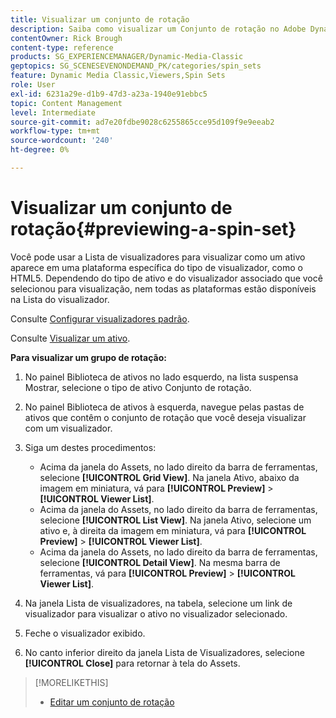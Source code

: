 ```yaml
---
title: Visualizar um conjunto de rotação
description: Saiba como visualizar um Conjunto de rotação no Adobe Dynamic Media Classic.
contentOwner: Rick Brough
content-type: reference
products: SG_EXPERIENCEMANAGER/Dynamic-Media-Classic
geptopics: SG_SCENESEVENONDEMAND_PK/categories/spin_sets
feature: Dynamic Media Classic,Viewers,Spin Sets
role: User
exl-id: 6231a29e-d1b9-47d3-a23a-1940e91ebbc5
topic: Content Management
level: Intermediate
source-git-commit: ad7e20fdbe9028c6255865cce95d109f9e9eeab2
workflow-type: tm+mt
source-wordcount: '240'
ht-degree: 0%

---
```


# Visualizar um conjunto de rotação{#previewing-a-spin-set}

Você pode usar a Lista de visualizadores para visualizar como um ativo aparece em uma plataforma específica do tipo de visualizador, como o HTML5. Dependendo do tipo de ativo e do visualizador associado que você selecionou para visualização, nem todas as plataformas estão disponíveis na Lista do visualizador.

Consulte [Configurar visualizadores padrão](application-setup.md#configuring_default_viewers).

Consulte [Visualizar um ativo](previewing-asset.md#previewing_an_asset).

**Para visualizar um grupo de rotação:**

1. No painel Biblioteca de ativos no lado esquerdo, na lista suspensa Mostrar, selecione o tipo de ativo Conjunto de rotação.
1. No painel Biblioteca de ativos à esquerda, navegue pelas pastas de ativos que contêm o conjunto de rotação que você deseja visualizar com um visualizador.
1. Siga um destes procedimentos:

   * Acima da janela do Assets, no lado direito da barra de ferramentas, selecione **[!UICONTROL Grid View]**. Na janela Ativo, abaixo da imagem em miniatura, vá para **[!UICONTROL Preview]** > **[!UICONTROL Viewer List]**.
   * Acima da janela do Assets, no lado direito da barra de ferramentas, selecione **[!UICONTROL List View]**. Na janela Ativo, selecione um ativo e, à direita da imagem em miniatura, vá para **[!UICONTROL Preview]** > **[!UICONTROL Viewer List]**.
   * Acima da janela do Assets, no lado direito da barra de ferramentas, selecione **[!UICONTROL Detail View]**. Na mesma barra de ferramentas, vá para **[!UICONTROL Preview]** > **[!UICONTROL Viewer List]**.

1. Na janela Lista de visualizadores, na tabela, selecione um link de visualizador para visualizar o ativo no visualizador selecionado.
1. Feche o visualizador exibido.
1. No canto inferior direito da janela Lista de Visualizadores, selecione **[!UICONTROL Close]** para retornar à tela do Assets.

>[!MORELIKETHIS]
>
>* [Editar um conjunto de rotação](creating-spin-set.md#editing-a-spin-set)
